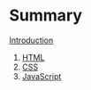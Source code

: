 # Summary

 [Introduction](README.md)
 1. [HTML](HTML.md)
 1. [CSS](README.md)
 1. [JavaScript](README.md)

